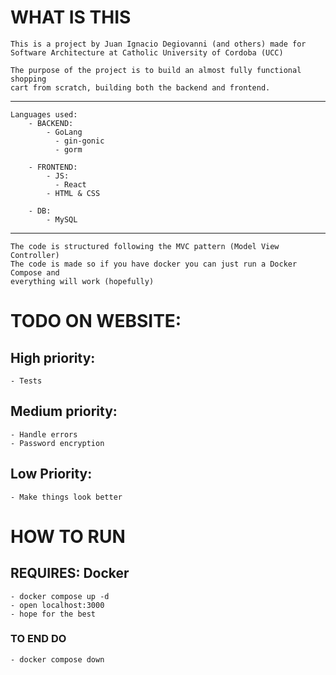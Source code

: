 # WHAT IS THIS

	This is a project by Juan Ignacio Degiovanni (and others) made for
	Software Architecture at Catholic University of Cordoba (UCC)

	The purpose of the project is to build an almost fully functional shopping
	cart from scratch, building both the backend and frontend.
---
	Languages used:
	  	- BACKEND:
			- GoLang
			  - gin-gonic
			  - gorm

		- FRONTEND:
			- JS:
			  - React
			- HTML & CSS
			
		- DB:
			- MySQL
---
	The code is structured following the MVC pattern (Model View Controller)
	The code is made so if you have docker you can just run a Docker Compose and
	everything will work (hopefully)

# TODO ON WEBSITE:


## High priority:

	- Tests

## Medium priority:

	- Handle errors
	- Password encryption

## Low Priority:

	- Make things look better



# HOW TO RUN

## REQUIRES: Docker
	- docker compose up -d
	- open localhost:3000
	- hope for the best

### TO END DO
	- docker compose down
